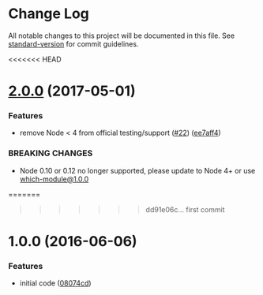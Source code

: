 # Change Log

All notable changes to this project will be documented in this file. See [standard-version](https://github.com/conventional-changelog/standard-version) for commit guidelines.

<<<<<<< HEAD
<a name="2.0.0"></a>
# [2.0.0](https://github.com/nexdrew/which-module/compare/v1.0.0...v2.0.0) (2017-05-01)


### Features

* remove Node < 4 from official testing/support ([#22](https://github.com/nexdrew/which-module/issues/22)) ([ee7aff4](https://github.com/nexdrew/which-module/commit/ee7aff4))


### BREAKING CHANGES

* Node 0.10 or 0.12 no longer supported, please update to Node 4+ or use which-module@1.0.0



=======
>>>>>>> dd91e06c... first commit
<a name="1.0.0"></a>
# 1.0.0 (2016-06-06)


### Features

* initial code ([08074cd](https://github.com/nexdrew/which-module/commit/08074cd))
